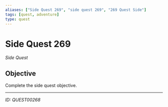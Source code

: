 ```yaml
---
aliases: ["Side Quest 269", "side quest 269", "269 Quest Side"]
tags: [quest, adventure]
type: quest
---
```


# Side Quest 269

*Side Quest*

## Objective
Complete the side quest objective.

---
*ID: QUEST00268*